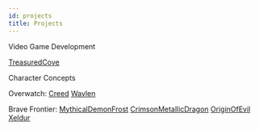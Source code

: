 ```yaml
---
id: projects
title: Projects
---
```


Video Game Development

[TreasuredCove](https://github.com/TreasuredQuartz/TreasuredCove)

Character Concepts

Overwatch:
[Creed](./pages/en/characters/overwatch/creed.html)
[Waylen](./pages/en/characters/oerwatch/waylen.html)

Brave Frontier:
[MythicalDemonFrost](./pages/en/characters/bravefrontier/frost.html)
[CrimsonMetallicDragon](./pages/en/characters/bravefrontier/crimsonmetallicdragon.html)
[OriginOfEvil](./pages/en/characters/bravefrontier/originofevil.html)
[Xeldur](./pages/en/characters/bravefrontier/xeldur.html)
